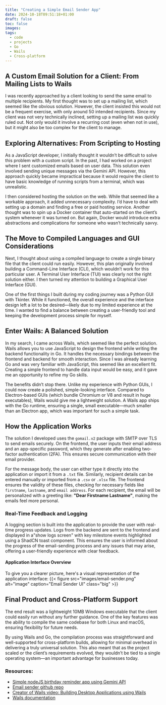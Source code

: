 ```yaml
---
title: "Creating a Simple Email Sender App"
date: 2024-10-18T09:51:18+01:00
draft: false
toc: false
images:
tags: 
  - code
  - projects
  - Go
  - Wails
  - Cross-platform
---
```


## A Custom Email Solution for a Client: From Mailing Lists to Wails
I was recently approached by a client looking to send the same email to multiple recipients. My first thought was to set up a mailing list, which seemed like the obvious solution. However, the client insisted this would not be a frequent exercise, with only around 50 intended recipients. Since my client was not very technically inclined, setting up a mailing list was quickly ruled out. Not only would it involve a recurring cost (even when not in use), but it might also be too complex for the client to manage.

## Exploring Alternatives: From Scripting to Hosting

As a JavaScript developer, I initially thought it wouldn’t be difficult to solve this problem with a custom script. In the past, I had worked on a project where I sent customized emails based on user data. This solution even involved sending unique messages via the Gemini API. However, this approach quickly became impractical because it would require the client to have basic knowledge of running scripts from a terminal, which was unrealistic.

I then considered hosting the solution on the web. While that seemed like a workable approach, it added unnecessary complexity. I’d have to deal with setting up a domain and finding a free or paid hosting service. Another thought was to spin up a Docker container that auto-started on the client’s system whenever it was turned on. But again, Docker would introduce extra abstractions and complications for someone who wasn’t technically savvy.

## The Move to Compiled Languages and GUI Considerations

Next, I thought about using a compiled language to create a single binary file that the client could run easily. However, this plan originally involved building a Command-Line Interface (CLI), which wouldn’t work for this particular user. A Terminal User Interface (TUI) was clearly not the right solution either. I then turned my attention to building a Graphical User Interface (GUI).

One of the first things I built during my coding journey was a Python GUI with Tkinter. While it functioned, the overall experience and the interface design left a lot to be desired—likely due to my limited experience at the time. I wanted to find a balance between creating a user-friendly tool and keeping the development process simple for myself.

## Enter Wails: A Balanced Solution

In my search, I came across Wails, which seemed like the perfect solution. Wails allows you to use JavaScript to design the frontend while writing the backend functionality in Go. It handles the necessary bindings between the frontend and backend for smooth interaction. Since I was already learning Go and was very familiar with JavaScript, this seemed like an excellent fit. Creating a simple frontend to handle data input would be easy, and it gave me an opportunity to refine my Go skills.

The benefits didn’t stop there. Unlike my experience with Python GUIs, I could now create a polished, simple-looking interface. Compared to Electron-based GUIs (which bundle Chromium or V8 and result in huge executables), Wails would give me a lightweight solution. A Wails app ships with the Go runtime, ensuring a single, small executable—much smaller than an Electron app, which was important for such a simple task.

## How the Application Works

The solution I developed uses the `gomail.v2` package with SMTP over TLS to send emails securely. On the frontend, the user inputs their email address and an app-specific password, which they generate after enabling two-factor authentication (2FA). This ensures secure communication with their email provider.

For the message body, the user can either type it directly into the application or import it from a `.txt` file. Similarly, recipient details can be entered manually or imported from a `.csv` or `.xlsx` file. The frontend ensures the validity of these files, checking for necessary fields like `firstname`, `lastname`, and `email address`. For each recipient, the email will be personalized with a greeting like: **"Dear Firstname Lastname"**, making the emails feel more personal.

### Real-Time Feedback and Logging

A logging section is built into the application to provide the user with real-time progress updates. Logs from the backend are sent to the frontend and displayed in a"show logs screen" with key milestone events highlighted using a ShadCN toast component. This ensures the user is informed about the progress of the email-sending process and any issues that may arise, offering a user-friendly experience with clear feedback.

#### Application Interface Overview

To give you a clearer picture, here's a visual representation of the application interface:
{{< figure src="images/email-sender.png" alt="image" caption="Email Sender UI" class="big" >}}
## Final Product and Cross-Platform Support
The end result was a lightweight 10MB Windows executable that the client could easily run without any further guidance. One of the key features was the ability to compile the same codebase for both Linux and macOS, ensuring flexibility for future needs.

By using Wails and Go, the compilation process was straightforward and well-supported for cross-platform builds, allowing for minimal overhead in delivering a truly universal solution. This also meant that as the project scaled or the client’s requirements evolved, they wouldn’t be tied to a single operating system—an important advantage for businesses today.

### Resources: 
- [Simple nodeJS birthday reminder app using Gemini API](https://github.com/plutack/Birthday-Reminder)
- [Email sender github repo](https://github.com/plutack/email-sender)
- [Creator of Wails video: Building Desktop Applications using Wails](https://www.youtube.com/watch?v=13Ufa9i8cFo&t=115s)
- [Wails documentation](https://wails.io/docs/introduction)
